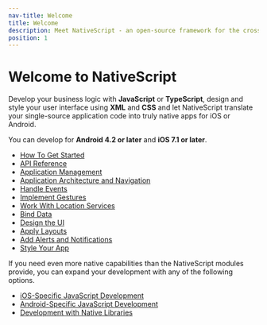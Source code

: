 ```yaml
---
nav-title: Welcome
title: Welcome
description: Meet NativeScript - an open-source framework for the cross-platform development of truly native apps.
position: 1
---
```


# Welcome to NativeScript

Develop your business logic with **JavaScript** or **TypeScript**, design and style your user interface using **XML** and **CSS** and let NativeScript translate your single-source application code into truly native apps for iOS or Android.

You can develop for **Android 4.2 or later** and **iOS 7.1 or later**.

* [How To Get Started](getting-started.md)
* [API Reference](ApiReference/application/README.md)
* [Application Management](application-management.md)
* [Application Architecture and Navigation](navigation.md)
* [Handle Events](events.md)
* [Implement Gestures](gestures.md)
* [Work With Location Services](location.md)
* [Bind Data](bindings.md)
* [Design the UI](ui-with-xml.md)
* [Apply Layouts](layouts.md)
* [Add Alerts and Notifications](ui-dialogs.html)
* [Style Your App](styling.md)

If you need even more native capabilities than the NativeScript modules provide, you can expand your development with any of the following options.

* [iOS-Specific JavaScript Development](runtimes/ios/README.md)
* [Android-Specific JavaScript Development](runtimes/android/README.md)
* [Development with Native Libraries](https://github.com/NativeScript/nativescript-cli)